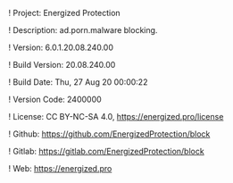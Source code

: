 ! Project: Energized Protection

! Description: ad.porn.malware blocking.

! Version: 6.0.1.20.08.240.00

! Build Version: 20.08.240.00

! Build Date: Thu, 27 Aug 20 00:00:22

! Version Code: 2400000

! License: CC BY-NC-SA 4.0, https://energized.pro/license

! Github: https://github.com/EnergizedProtection/block

! Gitlab: https://gitlab.com/EnergizedProtection/block


! Web: https://energized.pro

